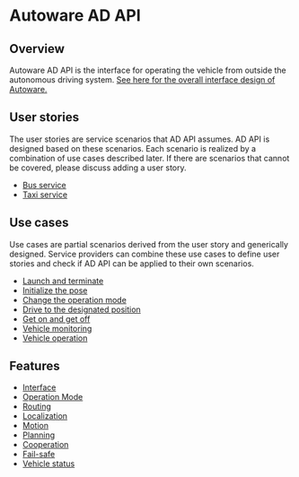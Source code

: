 # Autoware AD API

## Overview

Autoware AD API is the interface for operating the vehicle from outside the autonomous driving system.
[See here for the overall interface design of Autoware.](../index.md)

## User stories

The user stories are service scenarios that AD API assumes. AD API is designed based on these scenarios.
Each scenario is realized by a combination of use cases described later.
If there are scenarios that cannot be covered, please discuss adding a user story.

- [Bus service](./stories/bus-service.md)
- [Taxi service](./stories/taxi-service.md)

## Use cases

Use cases are partial scenarios derived from the user story and generically designed.
Service providers can combine these use cases to define user stories and check if AD API can be applied to their own scenarios.

- [Launch and terminate](./use-cases/launch-terminate.md)
- [Initialize the pose](./use-cases/initialize-pose.md)
- [Change the operation mode](./use-cases/change-operation-mode.md)
- [Drive to the designated position](./use-cases/drive-designated-position.md)
- [Get on and get off](./use-cases/get-on-off.md)
- [Vehicle monitoring](./use-cases/vehicle-monitoring.md)
- [Vehicle operation](./use-cases/vehicle-operation.md)

## Features

- [Interface](./features/interface.md)
- [Operation Mode](./features/operation_mode.md)
- [Routing](./features/routing.md)
- [Localization](./features/localization.md)
- [Motion](./features/motion.md)
- [Planning](./features/planning-factors.md)
- [Cooperation](./features/cooperation.md)
- [Fail-safe](./features/fail-safe.md)
- [Vehicle status](./features/vehicle-status.md)
